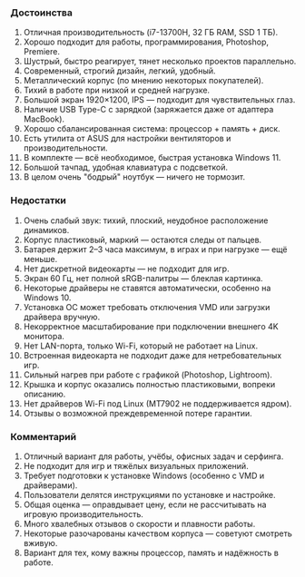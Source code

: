 ### **Достоинства**

1. Отличная производительность (i7-13700H, 32 ГБ RAM, SSD 1 ТБ).
2. Хорошо подходит для работы, программирования, Photoshop, Premiere.
3. Шустрый, быстро реагирует, тянет несколько проектов параллельно.
4. Современный, строгий дизайн, легкий, удобный.
5. Металлический корпус (по мнению некоторых покупателей).
6. Тихий в работе при низкой и средней нагрузке.
7. Большой экран 1920×1200, IPS — подходит для чувствительных глаз.
8. Наличие USB Type-C с зарядкой (заряжается даже от адаптера MacBook).
9. Хорошо сбалансированная система: процессор + память + диск.
10. Есть утилита от ASUS для настройки вентиляторов и производительности.
11. В комплекте — всё необходимое, быстрая установка Windows 11.
12. Большой тачпад, удобная клавиатура с подсветкой.
13. В целом очень "бодрый" ноутбук — ничего не тормозит.

### **Недостатки**

1. Очень слабый звук: тихий, плоский, неудобное расположение динамиков.
2. Корпус пластиковый, маркий — остаются следы от пальцев.
3. Батарея держит 2–3 часа максимум, в играх и при нагрузке — ещё меньше.
4. Нет дискретной видеокарты — не подходит для игр.
5. Экран 60 Гц, нет полной sRGB-палитры — блеклая картинка.
6. Некоторые драйверы не ставятся автоматически, особенно на Windows 10.
7. Установка ОС может требовать отключения VMD или загрузки драйвера вручную.
8. Некорректное масштабирование при подключении внешнего 4K монитора.
9. Нет LAN-порта, только Wi-Fi, который не работает на Linux.
10. Встроенная видеокарта не подходит даже для нетребовательных игр.
11. Сильный нагрев при работе с графикой (Photoshop, Lightroom).
12. Крышка и корпус оказались полностью пластиковыми, вопреки описанию.
13. Нет драйверов Wi-Fi под Linux (MT7902 не поддерживается ядром).
14. Отзывы о возможной преждевременной потере гарантии.

### **Комментарий**

1. Отличный вариант для работы, учёбы, офисных задач и серфинга.
2. Не подходит для игр и тяжёлых визуальных приложений.
3. Требует подготовки к установке Windows (особенно с VMD и драйверами).
4. Пользователи делятся инструкциями по установке и настройке.
5. Общая оценка — оправдывает цену, если не рассчитывать на игровую производительность.
6. Много хвалебных отзывов о скорости и плавности работы.
7. Некоторые разочарованы качеством корпуса — советуют смотреть вживую.
8. Вариант для тех, кому важны процессор, память и надёжность в работе.
